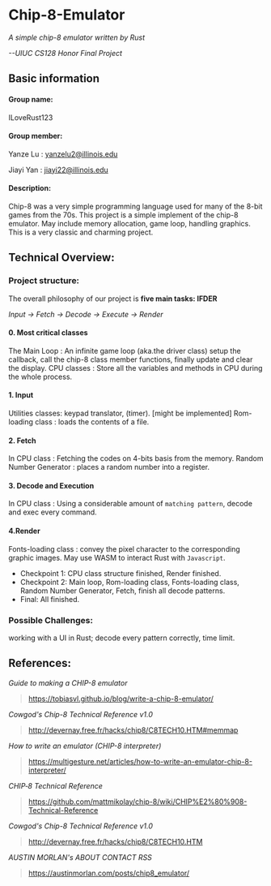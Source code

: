 # Chip-8-Emulator
*A simple chip-8 emulator written by Rust*

*--UIUC CS128 Honor Final Project*

## Basic information
#### Group name: 
ILoveRust123
#### Group member: 
Yanze Lu : yanzelu2@illinois.edu

Jiayi Yan :  jiayi22@illinois.edu
#### Description: 
Chip-8 was a very simple programming language used for many of the 8-bit games from the 70s. This project is a simple implement of the chip-8 emulator. May include memory allocation, game loop, handling graphics. This is a very classic and charming project.
## Technical Overview: 
### Project structure:

The overall philosophy of our project is **five main tasks: IFDER**

*Input -> Fetch -> Decode -> Execute -> Render*

#### 0. Most critical classes
The Main Loop : An infinite game loop (aka.the driver class) setup the callback, call the chip-8 class member functions, finally update and clear the display.
CPU classes : Store all the variables and methods in CPU during the whole process.
#### 1. Input 
Utilities classes: keypad translator, (timer). 
[might be implemented] Rom-loading class : loads the contents of a file. 

#### 2. Fetch
In CPU class : Fetching the codes on 4-bits basis from the memory.
Random Number Generator : places a random number into a register.

#### 3. Decode and Execution
In CPU class : Using a considerable amount of `matching pattern`, decode and exec every command.

#### 4.Render
Fonts-loading class : convey the pixel character to the corresponding graphic images.
May use WASM to interact Rust with `Javascript`.

- Checkpoint 1: CPU class structure finished, Render finished.
- Checkpoint 2: Main loop, Rom-loading class, Fonts-loading class, Random Number Generator, Fetch, finish all decode patterns.
- Final: All finished.
### Possible Challenges:
 working with a UI in Rust; decode every pattern correctly, time limit.
## References: 
*Guide to making a CHIP-8 emulator*

> https://tobiasvl.github.io/blog/write-a-chip-8-emulator/

*Cowgod's Chip-8 Technical Reference v1.0*

> http://devernay.free.fr/hacks/chip8/C8TECH10.HTM#memmap

*How to write an emulator (CHIP-8 interpreter)*

> https://multigesture.net/articles/how-to-write-an-emulator-chip-8-interpreter/

*CHIP‐8 Technical Reference*

>https://github.com/mattmikolay/chip-8/wiki/CHIP%E2%80%908-Technical-Reference

*Cowgod's Chip-8 Technical Reference v1.0*

>http://devernay.free.fr/hacks/chip8/C8TECH10.HTM

*AUSTIN MORLAN's ABOUT CONTACT RSS*

>https://austinmorlan.com/posts/chip8_emulator/